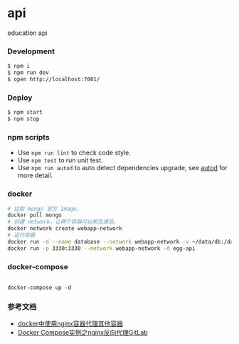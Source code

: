 # api

education api


### Development

```bash
$ npm i
$ npm run dev
$ open http://localhost:7001/
```

### Deploy

```bash
$ npm start
$ npm stop
```

### npm scripts

- Use `npm run lint` to check code style.
- Use `npm test` to run unit test.
- Use `npm run autod` to auto detect dependencies upgrade, see [autod](https://www.npmjs.com/package/autod) for more detail.

### docker
```bash
# 拉取 mongo 官方 Image。
docker pull mongo
# 创建 network，让两个容器可以相互通信。
docker network create webapp-network
# 运行容器
docker run -d --name database --network webapp-network -v ~/data/db:/data/db mongo
docker run -p 3330:3330 --network webapp-network -d egg-api

```

### docker-compose

```

docker-compose up -d
```

### 参考文档

- [docker中使用nginx容器代理其他容器](https://www.jianshu.com/p/7609e19b5b88)
- [Docker Compose实例之nginx反向代理GitLab](https://www.jianshu.com/p/7de81c69c4a8)